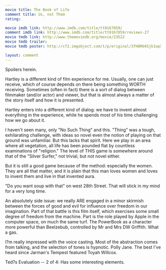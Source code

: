```yaml
---
movie title: The Book of Life
comment title: Us, not Them
rating: 

movie imdb link: http://www.imdb.com/title/tt0167059/
comment imdb link: http://www.imdb.com/title/tt0167059/reviews-27
movie tmdb link: http://www.themoviedb.org/movie/23522
movie tmdb trailer: 
movie tmdb poster: http://cf2.imgobject.com/t/p/original/3fH8Md4Sjk1opX5YcBAUZDvM3v7.jpg

layout: comment
---
```


Spoilers herein.

Hartley is a different kind of film experience for me. Usually, one can just receive, which  of course depends on there being something WORTH receiving. Sometimes (often in fact)  there is a sort of dialog between filmmaker (and/or actor) and viewer, but that is almost  always a matter of the story itself and how it is presented.

Hartley enters into a different kind of dialog: we have to invent almost everything in the  experience, while he spends most of his time challenging how we go about it.

I haven't seen many, only "No Such Thing" and this. "Thing" was a tough, exhilarating  challenge, with ideas so novel even the notion of playing on that ground was unfamiliar.  But this lacks that spirit. Here we play in an area where all vegetation, all life has been  pounded flat by countless examinations of "religion." The level of THIS game is  somewhere around that of the "Silver Surfer," not trivial, but not novel either.

But it is still a good game because of the method: especially the women. They are all that  matter, and it is plain that this man loves women and loves to invent them and live in  that invented aura.

"Do you want soup with that" on west 28th Street. That will stick in my mind for a very  long time.

An absolutely side issue: we really ARE engaged in a minor skirmish between the forces  of good and evil for influence over freedom in our imagination. Part of that battle is this  film itself, which exercises some small degree of freedom from the machine. Part is the  role played by Apple in the computer space, on much the same turf. The PowerBook as a  character more powerful than Beelzebub, controlled by Mr and Mrs DW Griffith. What a  gas.

I?m really impressed with the voice casting. Most of the abstraction comes from talking,  and the selection of tones is hypnotic. Polly Jane. The best I've heard since Jarman's  Tempest featured Toyah Willcox.

Ted?s Evaluation -- 2 of 4: Has some interesting elements.